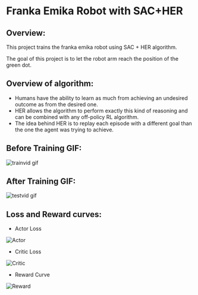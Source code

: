 # Franka Emika Robot with SAC+HER

## Overview:
This project trains the franka emika robot using SAC + HER algorithm.

The goal of this project is to let the robot arm reach the position of the green dot.

## Overview of algorithm:
- Humans have the ability to learn as much from achieving an undesired outcome as from the desired one.
- HER allows the algorithm to perform exactly this kind of reasoning and can be combined with any off-policy RL algorithm.
- The idea behind HER is to replay each episode with a different goal than the one the agent was trying to achieve.

## Before Training GIF:

![trainvid gif](https://github.com/AkshayKulkarni3467/FrankaEmikaRobot/assets/129979542/03db03de-cf62-4138-835b-c920fedd20b5)

## After Training GIF:

![testvid gif](https://github.com/AkshayKulkarni3467/FrankaEmikaRobot/assets/129979542/1b931dc8-0d51-46be-bc8c-b3a17d6e9427)

## Loss and Reward curves:
- Actor Loss
  
![Actor](https://github.com/AkshayKulkarni3467/FrankaEmikaRobot/assets/129979542/80f37368-545a-4f5e-bbb3-758e3606f11a)


- Critic Loss

![Critic](https://github.com/AkshayKulkarni3467/FrankaEmikaRobot/assets/129979542/c52306ee-4396-45cf-9cce-6333a7af4e61)


- Reward Curve

![Reward](https://github.com/AkshayKulkarni3467/FrankaEmikaRobot/assets/129979542/c5d7a351-1fef-48ea-8f97-00df003b60bc)

